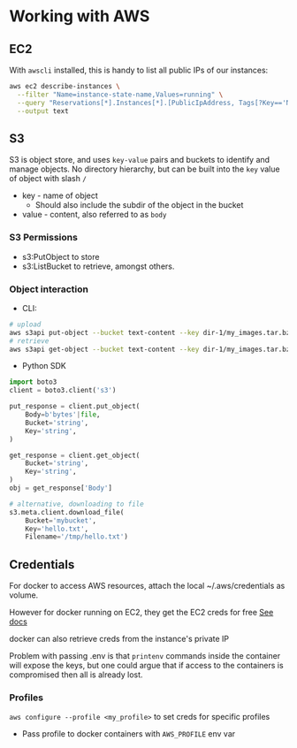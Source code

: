 # Working with AWS

## EC2

With `awscli` installed, this is handy to list all public IPs of our instances:

```bash
aws ec2 describe-instances \
  --filter "Name=instance-state-name,Values=running" \
  --query "Reservations[*].Instances[*].[PublicIpAddress, Tags[?Key=='Name'].Value|[0]]" \
  --output text
```

## S3

S3 is object store, and uses `key-value` pairs and buckets to identify and manage objects. No directory hierarchy, but can be built into the `key` value of object with slash `/`

* key - name of object
    * Should also include the subdir of the object in the bucket
* value - content, also referred to as `body`

### S3 Permissions

* s3:PutObject to store
* s3:ListBucket to retrieve, amongst others.

### Object interaction

* CLI:

```bash
# upload
aws s3api put-object --bucket text-content --key dir-1/my_images.tar.bz2 --body my_images.tar.bz2
# retrieve
aws s3api get-object --bucket text-content --key dir-1/my_images.tar.bz2 --body my_images.tar.bz2
```

* Python SDK

```py
import boto3
client = boto3.client('s3')

put_response = client.put_object(
    Body=b'bytes'|file,
    Bucket='string',
    Key='string',
)

get_response = client.get_object(
    Bucket='string',
    Key='string',
)
obj = get_response['Body']

# alternative, downloading to file
s3.meta.client.download_file(
    Bucket='mybucket', 
    Key='hello.txt', 
    Filename='/tmp/hello.txt')

```

## Credentials

For docker to access AWS resources, attach the local ~/.aws/credentials as volume.

However for docker running on EC2, they get the EC2 creds for free [See docs](http://docs.aws.amazon.com/AWSEC2/latest/UserGuide/iam-roles-for-amazon-ec2.html)

docker can also retrieve creds from the instance's private IP

Problem with passing .env is that `printenv` commands inside the container will expose the keys, but one could argue that if access to the containers is compromised then all is already lost.

### Profiles

`aws configure --profile <my_profile>` to set creds for specific profiles

* Pass profile to docker containers with `AWS_PROFILE` env var